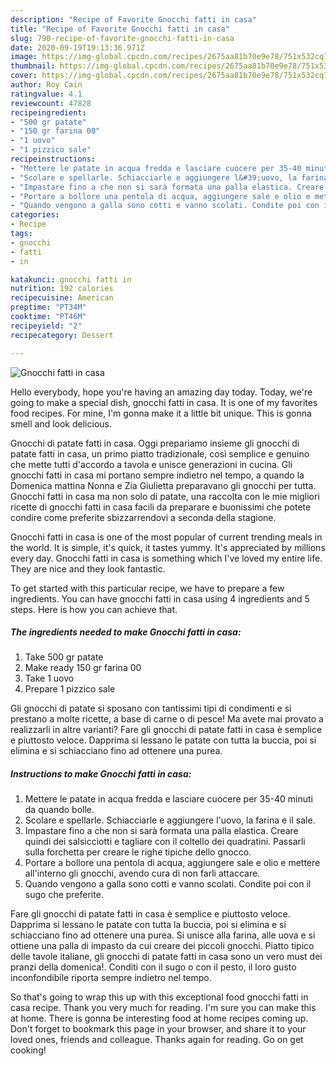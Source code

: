 ```yaml
---
description: "Recipe of Favorite Gnocchi fatti in casa"
title: "Recipe of Favorite Gnocchi fatti in casa"
slug: 790-recipe-of-favorite-gnocchi-fatti-in-casa
date: 2020-09-19T19:13:36.971Z
image: https://img-global.cpcdn.com/recipes/2675aa81b70e9e78/751x532cq70/gnocchi-fatti-in-casa-recipe-main-photo.jpg
thumbnail: https://img-global.cpcdn.com/recipes/2675aa81b70e9e78/751x532cq70/gnocchi-fatti-in-casa-recipe-main-photo.jpg
cover: https://img-global.cpcdn.com/recipes/2675aa81b70e9e78/751x532cq70/gnocchi-fatti-in-casa-recipe-main-photo.jpg
author: Roy Cain
ratingvalue: 4.1
reviewcount: 47828
recipeingredient:
- "500 gr patate"
- "150 gr farina 00"
- "1 uovo"
- "1 pizzico sale"
recipeinstructions:
- "Mettere le patate in acqua fredda e lasciare cuocere per 35-40 minuti da quando bolle."
- "Scolare e spellarle. Schiacciarle e aggiungere l&#39;uovo, la farina e il sale."
- "Impastare fino a che non si sarà formata una palla elastica. Creare quindi dei salsicciotti e tagliare con il coltello dei quadratini. Passarli sulla forchetta per creare le righe tipiche dello gnocco."
- "Portare a bollore una pentola di acqua, aggiungere sale e olio e mettere all&#39;interno gli gnocchi, avendo cura di non farli attaccare."
- "Quando vengono a galla sono cotti e vanno scolati. Condite poi con il sugo che preferite."
categories:
- Recipe
tags:
- gnocchi
- fatti
- in

katakunci: gnocchi fatti in 
nutrition: 192 calories
recipecuisine: American
preptime: "PT34M"
cooktime: "PT46M"
recipeyield: "2"
recipecategory: Dessert

---
```



![Gnocchi fatti in casa](https://img-global.cpcdn.com/recipes/2675aa81b70e9e78/751x532cq70/gnocchi-fatti-in-casa-recipe-main-photo.jpg)

Hello everybody, hope you're having an amazing day today. Today, we're going to make a special dish, gnocchi fatti in casa. It is one of my favorites food recipes. For mine, I'm gonna make it a little bit unique. This is gonna smell and look delicious.

Gnocchi di patate fatti in casa. Oggi prepariamo insieme gli gnocchi di patate fatti in casa, un primo piatto tradizionale, così semplice e genuino che mette tutti d&#39;accordo a tavola e unisce generazioni in cucina. Gli gnocchi fatti in casa mi portano sempre indietro nel tempo, a quando la Domenica mattina Nonna e Zia Giulietta preparavano gli gnocchi per tutta. Gnocchi fatti in casa ma non solo di patate, una raccolta con le mie migliori ricette di gnocchi fatti in casa facili da preparare e buonissimi che potete condire come preferite sbizzarrendovi a seconda della stagione.

Gnocchi fatti in casa is one of the most popular of current trending meals in the world. It is simple, it's quick, it tastes yummy. It's appreciated by millions every day. Gnocchi fatti in casa is something which I've loved my entire life. They are nice and they look fantastic.


To get started with this particular recipe, we have to prepare a few ingredients. You can have gnocchi fatti in casa using 4 ingredients and 5 steps. Here is how you can achieve that.

<!--inarticleads1-->

##### The ingredients needed to make Gnocchi fatti in casa:

1. Take 500 gr patate
1. Make ready 150 gr farina 00
1. Take 1 uovo
1. Prepare 1 pizzico sale


Gli gnocchi di patate si sposano con tantissimi tipi di condimenti e si prestano a molte ricette, a base di carne o di pesce! Ma avete mai provato a realizzarli in altre varianti? Fare gli gnocchi di patate fatti in casa è semplice e piuttosto veloce. Dapprima si lessano le patate con tutta la buccia, poi si elimina e si schiacciano fino ad ottenere una purea. 

<!--inarticleads2-->

##### Instructions to make Gnocchi fatti in casa:

1. Mettere le patate in acqua fredda e lasciare cuocere per 35-40 minuti da quando bolle.
1. Scolare e spellarle. Schiacciarle e aggiungere l&#39;uovo, la farina e il sale.
1. Impastare fino a che non si sarà formata una palla elastica. Creare quindi dei salsicciotti e tagliare con il coltello dei quadratini. Passarli sulla forchetta per creare le righe tipiche dello gnocco.
1. Portare a bollore una pentola di acqua, aggiungere sale e olio e mettere all&#39;interno gli gnocchi, avendo cura di non farli attaccare.
1. Quando vengono a galla sono cotti e vanno scolati. Condite poi con il sugo che preferite.


Fare gli gnocchi di patate fatti in casa è semplice e piuttosto veloce. Dapprima si lessano le patate con tutta la buccia, poi si elimina e si schiacciano fino ad ottenere una purea. Si unisce alla farina, alle uova e si ottiene una palla di impasto da cui creare dei piccoli gnocchi. Piatto tipico delle tavole italiane, gli gnocchi di patate fatti in casa sono un vero must dei pranzi della domenica!. Conditi con il sugo o con il pesto, il loro gusto inconfondibile riporta sempre indietro nel tempo. 

So that's going to wrap this up with this exceptional food gnocchi fatti in casa recipe. Thank you very much for reading. I'm sure you can make this at home. There is gonna be interesting food at home recipes coming up. Don't forget to bookmark this page in your browser, and share it to your loved ones, friends and colleague. Thanks again for reading. Go on get cooking!
